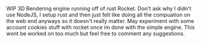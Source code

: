 WIP 3D Rendering engine running off of rust Rocket.
Don't ask why I didn't use NodeJS, I setup rust and then just felt like doing all the compuation on the web end anyways so it doesn't really matter.
May experiment with some account cookies stuff with rocket once im done with the simple engine.
This wont be worked on too much but feel free to comment any suggestions.
